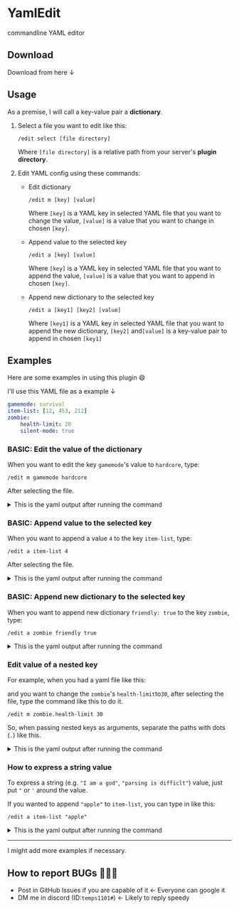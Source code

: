 # YamlEdit

commandline YAML editor

## Download

Download from here ↓

## Usage

As a premise, I will call a key-value pair a **dictionary**.

1. Select a file you want to edit like this:

   `/edit select [file directory]`

   Where `[file directory]` is a relative path from your server's **plugin directory**.

2. Edit YAML config using these commands:

    - Edit dictionary

      `/edit m [key] [value]`

      Where `[key]` is a YAML key in selected YAML file that you want to change the value, `[value]` is a value that you want to change in chosen `[key]`.

    - Append value to the selected key

      `/edit a [key] [value]`

      Where `[key]` is a YAML key in selected YAML file that you want to append the value,  `[value]` is a value that you want to append in chosen `[key]`.

    - Append new dictionary to the selected key

      `/edit a [key1] [key2] [value]`

      Where `[key1]` is a YAML key in selected YAML file that you want to append the new dictionary,  `[key2]` and`[value]` is a key-value pair to append in chosen `[key1]`

## Examples

Here are some examples in using this plugin 😄

I'll use this YAML file as a example ↓

```yaml
gamemode: survival
item-list: [12, 453, 212]
zombie:
    health-limit: 20
    silent-mode: true
```

### BASIC: Edit the value of the dictionary

When you want to edit the key `gamemode`'s value to `hardcore`, type:

```
/edit m gamemode hardcore
```

After selecting the file.

<details>

<summary>This is the yaml output after running the command</summary>

```yaml
gamemode: hardcore
item-list: [12, 453, 212]
zombie:
    health-limit: 20
    silent-mode: true
```
</details>

### BASIC: Append value to the selected key

When you want to append a value `4` to the key `item-list`, type:

```
/edit a item-list 4
```

After selecting the file.

<details>

<summary>This is the yaml output after running the command</summary>

```yaml
gamemode: survival
item-list: [12, 453, 212]
zombie:
    health-limit: 20
    silent-mode: true
```
</details>

### BASIC: Append new dictionary to the selected key

When you want to append new dictionary `friendly: true` to the key `zombie`, type:

```
/edit a zombie friendly true
```

<details>

<summary>This is the yaml output after running the command</summary>

```yaml
gamemode: survival
item-list: [12, 453, 212]
zombie:
    health-limit: 20
    silent-mode: true
    friendly: true
```
</details>

### Edit value of a nested key

For example, when you had a yaml file like this:

and you want to change the `zombie`'s `health-limit`to`30`, after selecting the file, type the command like this to do it.

```
/edit m zombie.health-limit 30
```

So, when passing nested keys as arguments, separate the paths with dots (`.`) like this.

<details>

<summary>This is the yaml output after running the command</summary>

```yaml
gamemode: survival
item-list: [12, 453, 212]
zombie:
    health-limit: 30
    silent-mode: true
```
</details>

### How to express a string value

To express a string (e.g. `"I am a god"`, `"parsing is difficlt"`) value, just put `"` or `'` around the value.

If you wanted to append `"apple"` to `item-list`, you can type in like this:

```
/edit a item-list "apple"
```

<details>

<summary>This is the yaml output after running the command</summary>

```yaml
gamemode: survival
item-list: [12, 453, 212, "apple"]
zombie:
    health-limit: 30
    silent-mode: true
```
</details>

---

I might add more examples if necessary.

## How to report BUGs 🐛🐜🐝

- Post in GitHub Issues if you are capable of it ← Everyone can google it
- DM me in discord (ID:`temps1101#`) ← Likely to reply speedy